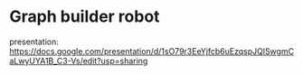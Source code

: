 # Graph builder robot

presentation: https://docs.google.com/presentation/d/1sO79r3EeYjfcb6uEzqspJQlSwgmCaLwyUYA1B_C3-Vs/edit?usp=sharing

